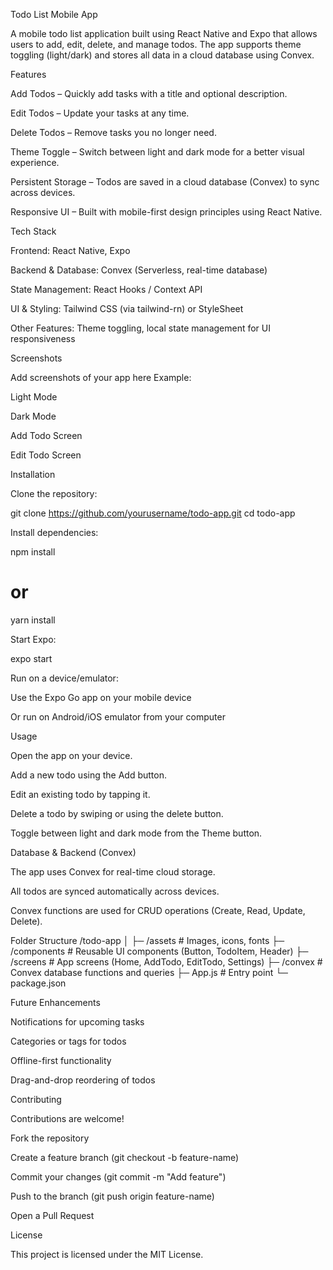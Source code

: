 
Todo List Mobile App

A mobile todo list application built using React Native and Expo that allows users to add, edit, delete, and manage todos. The app supports theme toggling (light/dark) and stores all data in a cloud database using Convex.

Features

Add Todos – Quickly add tasks with a title and optional description.

Edit Todos – Update your tasks at any time.

Delete Todos – Remove tasks you no longer need.

Theme Toggle – Switch between light and dark mode for a better visual experience.

Persistent Storage – Todos are saved in a cloud database (Convex) to sync across devices.

Responsive UI – Built with mobile-first design principles using React Native.

Tech Stack

Frontend: React Native, Expo

Backend & Database: Convex (Serverless, real-time database)

State Management: React Hooks / Context API

UI & Styling: Tailwind CSS (via tailwind-rn) or StyleSheet

Other Features: Theme toggling, local state management for UI responsiveness

Screenshots

Add screenshots of your app here
Example:

Light Mode

Dark Mode

Add Todo Screen

Edit Todo Screen

Installation

Clone the repository:

git clone https://github.com/yourusername/todo-app.git
cd todo-app


Install dependencies:

npm install
# or
yarn install


Start Expo:

expo start


Run on a device/emulator:

Use the Expo Go app on your mobile device

Or run on Android/iOS emulator from your computer

Usage

Open the app on your device.

Add a new todo using the Add button.

Edit an existing todo by tapping it.

Delete a todo by swiping or using the delete button.

Toggle between light and dark mode from the Theme button.

Database & Backend (Convex)

The app uses Convex for real-time cloud storage.

All todos are synced automatically across devices.

Convex functions are used for CRUD operations (Create, Read, Update, Delete).

Folder Structure
/todo-app
│
├─ /assets          # Images, icons, fonts
├─ /components      # Reusable UI components (Button, TodoItem, Header)
├─ /screens         # App screens (Home, AddTodo, EditTodo, Settings)
├─ /convex          # Convex database functions and queries
├─ App.js           # Entry point
└─ package.json

Future Enhancements

Notifications for upcoming tasks

Categories or tags for todos

Offline-first functionality

Drag-and-drop reordering of todos

Contributing

Contributions are welcome!

Fork the repository

Create a feature branch (git checkout -b feature-name)

Commit your changes (git commit -m "Add feature")

Push to the branch (git push origin feature-name)

Open a Pull Request

License

This project is licensed under the MIT License.
